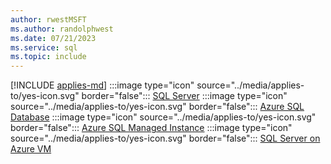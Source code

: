 ```yaml
---
author: rwestMSFT
ms.author: randolphwest
ms.date: 07/21/2023
ms.service: sql
ms.topic: include
---
```


[!INCLUDE [applies-md](applies-md.md)]  :::image type="icon" source="../media/applies-to/yes-icon.svg" border="false"::: [SQL Server](/sql/sql-server/sql-docs-navigation-guide.md#applies-to) :::image type="icon" source="../media/applies-to/yes-icon.svg" border="false"::: [Azure SQL Database](/sql/sql-server/sql-docs-navigation-guide.md#applies-to) :::image type="icon" source="../media/applies-to/yes-icon.svg" border="false"::: [Azure SQL Managed Instance](/sql/sql-server/sql-docs-navigation-guide.md#applies-to)  :::image type="icon" source="../media/applies-to/yes-icon.svg" border="false"::: [SQL Server on Azure VM](/sql/sql-server/sql-docs-navigation-guide.md#applies-to)